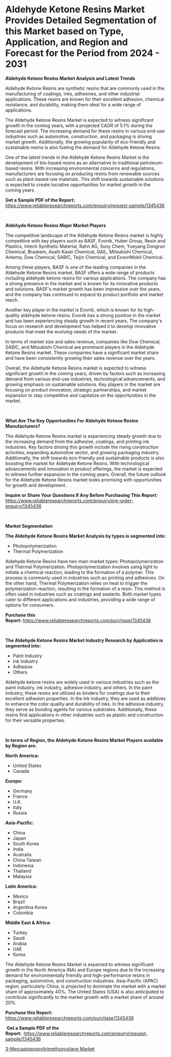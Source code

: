 <p><h1>Aldehyde Ketone Resins Market Provides Detailed Segmentation of this Market based on Type, Application, and Region and Forecast for the Period from 2024 - 2031</h1></p><p><strong>Aldehyde Ketone Resins Market Analysis and Latest Trends</strong></p>
<p><p>Aldehyde Ketone Resins are synthetic resins that are commonly used in the manufacturing of coatings, inks, adhesives, and other industrial applications. These resins are known for their excellent adhesion, chemical resistance, and durability, making them ideal for a wide range of applications.</p><p>The Aldehyde Ketone Resins Market is expected to witness significant growth in the coming years, with a projected CAGR of 5.1% during the forecast period. The increasing demand for these resins in various end-use industries such as automotive, construction, and packaging is driving market growth. Additionally, the growing popularity of eco-friendly and sustainable resins is also fueling the demand for Aldehyde Ketone Resins.</p><p>One of the latest trends in the Aldehyde Ketone Resins Market is the development of bio-based resins as an alternative to traditional petroleum-based resins. With increasing environmental concerns and regulations, manufacturers are focusing on producing resins from renewable sources such as plant-based raw materials. This shift towards sustainable solutions is expected to create lucrative opportunities for market growth in the coming years.</p></p>
<p><strong>Get a Sample PDF of the Report:&nbsp;</strong> <a href="https://www.reliableresearchreports.com/enquiry/request-sample/1345436">https://www.reliableresearchreports.com/enquiry/request-sample/1345436</a></p>
<p>&nbsp;</p>
<p><strong>Aldehyde Ketone Resins Major Market Players</strong></p>
<p><p>The competitive landscape of the Aldehyde Ketone Resins market is highly competitive with key players such as BASF, Evonik, Huber Group, Resin and Plastics, Intech Synthetic Material, Rahn AG, Suny Chem, Yueyang Dongrun Chemical, Braskem, Asahi Kasei Chemical, GAIL, Mitsubishi Chemical, Arkema, Dow Chemical, SABIC, Teijin Chemical, and ExxonMobil Chemical. </p><p>Among these players, BASF is one of the leading companies in the Aldehyde Ketone Resins market. BASF offers a wide range of products including aldehyde ketone resins for various applications. The company has a strong presence in the market and is known for its innovative products and solutions. BASF's market growth has been impressive over the years, and the company has continued to expand its product portfolio and market reach.</p><p>Another key player in the market is Evonik, which is known for its high-quality aldehyde ketone resins. Evonik has a strong position in the market and has been experiencing steady growth in recent years. The company's focus on research and development has helped it to develop innovative products that meet the evolving needs of the market.</p><p>In terms of market size and sales revenue, companies like Dow Chemical, SABIC, and Mitsubishi Chemical are prominent players in the Aldehyde Ketone Resins market. These companies have a significant market share and have been consistently growing their sales revenue over the years.</p><p>Overall, the Aldehyde Ketone Resins market is expected to witness significant growth in the coming years, driven by factors such as increasing demand from various end-use industries, technological advancements, and growing emphasis on sustainable solutions. Key players in the market are focusing on product innovation, strategic partnerships, and market expansion to stay competitive and capitalize on the opportunities in the market.</p></p>
<p>&nbsp;</p>
<p><strong>What Are The Key Opportunities For Aldehyde Ketone Resins Manufacturers?</strong></p>
<p><p>The Aldehyde Ketone Resins market is experiencing steady growth due to the increasing demand from the adhesive, coatings, and printing ink industries. Key factors driving this growth include the rising construction activities, expanding automotive sector, and growing packaging industry. Additionally, the shift towards eco-friendly and sustainable products is also boosting the market for Aldehyde Ketone Resins. With technological advancements and innovation in product offerings, the market is expected to witness further expansion in the coming years. Overall, the future outlook for the Aldehyde Ketone Resins market looks promising with opportunities for growth and development.</p></p>
<p><strong>Inquire or Share Your Questions If Any Before Purchasing This Report:</strong> <a href="https://www.reliableresearchreports.com/enquiry/pre-order-enquiry/1345436">https://www.reliableresearchreports.com/enquiry/pre-order-enquiry/1345436</a></p>
<p>&nbsp;</p>
<p><strong>Market Segmentation</strong></p>
<p><strong>The Aldehyde Ketone Resins Market Analysis by types is segmented into:</strong></p>
<p><ul><li>Photopolymerization</li><li>Thermal Polymerization</li></ul></p>
<p><p>Aldehyde Ketone Resins have two main market types: Photopolymerization and Thermal Polymerization. Photopolymerization involves using light to initiate a chemical reaction, leading to the formation of a polymer. This process is commonly used in industries such as printing and adhesives. On the other hand, Thermal Polymerization relies on heat to trigger the polymerization reaction, resulting in the formation of a resin. This method is often used in industries such as coatings and sealants. Both market types cater to different applications and industries, providing a wide range of options for consumers.</p></p>
<p><strong>Purchase this Report:&nbsp;</strong><a href="https://www.reliableresearchreports.com/purchase/1345436">https://www.reliableresearchreports.com/purchase/1345436</a></p>
<p>&nbsp;</p>
<p><strong>The Aldehyde Ketone Resins Market Industry Research by Application is segmented into:</strong></p>
<p><ul><li>Paint Industry</li><li>Ink Industry</li><li>Adhesive</li><li>Others</li></ul></p>
<p><p>Aldehyde ketone resins are widely used in various industries such as the paint industry, ink industry, adhesive industry, and others. In the paint industry, these resins are utilized as binders for coatings due to their excellent adhesion properties. In the ink industry, they are used as additives to enhance the color quality and durability of inks. In the adhesive industry, they serve as bonding agents for various substrates. Additionally, these resins find applications in other industries such as plastic and construction for their versatile properties.</p></p>
<p>&nbsp;</p>
<p><strong>In terms of Region, the Aldehyde Ketone Resins Market Players available by Region are:</strong></p>
<p>
    <p> <strong> North America: </strong>
        <ul>
            <li>United States</li>
            <li>Canada</li>
        </ul>
        </p> 
    <p> <strong> Europe: </strong>
        <ul>
            <li>Germany</li>
            <li>France</li>
            <li>U.K.</li>
            <li>Italy</li>
            <li>Russia</li>
        </ul>
        </p> 
    <p> <strong> Asia-Pacific: </strong>
        <ul>
            <li>China</li>
            <li>Japan</li>
            <li>South Korea</li>
            <li>India</li>
            <li>Australia</li>
            <li>China Taiwan</li>
            <li>Indonesia</li>
            <li>Thailand</li>
            <li>Malaysia</li>
        </ul>
        </p> 
    <p> <strong> Latin America: </strong>
        <ul>
            <li>Mexico</li>
            <li>Brazil</li>
            <li>Argentina Korea</li>
            <li>Colombia</li>
        </ul>
        </p> 
    <p> <strong> Middle East & Africa: </strong>
        <ul>
            <li>Turkey</li>
            <li>Saudi</li>
            <li>Arabia</li>
            <li>UAE</li>
            <li>Korea</li>
        </ul>
    </p>
    </p>
<p><p>The Aldehyde Ketone Resins Market is expected to witness significant growth in the North America (NA) and Europe regions due to the increasing demand for environmentally friendly and high-performance resins in packaging, automotive, and construction industries. Asia-Pacific (APAC) region, particularly China, is projected to dominate the market with a market share of approximately 40%. The United States (USA) is also anticipated to contribute significantly to the market growth with a market share of around 20%.</p></p>
<p><strong>Purchase this Report: </strong><a href="https://www.reliableresearchreports.com/purchase/1345436">https://www.reliableresearchreports.com/purchase/1345436</a></p>
<p>&nbsp;<strong>Get a Sample PDF of the Report:&nbsp;&nbsp;</strong><a href="https://www.reliableresearchreports.com/enquiry/request-sample/1345436">https://www.reliableresearchreports.com/enquiry/request-sample/1345436</a></p>
<p><strong></strong></p>
<p><p><a href="https://noble-drawer-34c.notion.site/3-Mercaptopropyltrimethoxysilane-Market-Size-Market-Share-and-Global-Market-Analysis-Report-2024--70ab4d309fea4724b32261f185eb4a31">3-Mercaptopropyltrimethoxysilane Market</a></p></p>